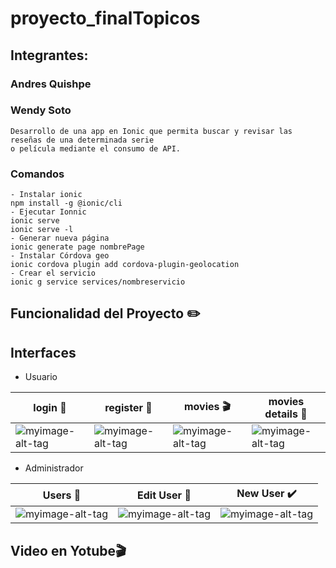# proyecto_finalTopicos
## Integrantes:
### Andres Quishpe

### Wendy Soto

```
Desarrollo de una app en Ionic que permita buscar y revisar las reseñas de una determinada serie
o película mediante el consumo de API.
```

### Comandos
```
- Instalar ionic 
npm install -g @ionic/cli
- Ejecutar Ionnic
ionic serve
ionic serve -l 
- Generar nueva página
ionic generate page nombrePage 
- Instalar Córdova geo
ionic cordova plugin add cordova-plugin-geolocation
- Crear el servicio
ionic g service services/nombreservicio

```
## Funcionalidad del Proyecto :pencil2:

## Interfaces
- Usuario

| **login** :speech_balloon: | **register** :busts_in_silhouette: | **movies** :clapper:|**movies details** :bust_in_silhouette:|
| ------------- | ------------- | ------------- | ------------- |
|![myimage-alt-tag](https://github.com/wendysoto/proyecto_finalTopicos/blob/master/images/login.JPG) |![myimage-alt-tag](https://github.com/wendysoto/proyecto_finalTopicos/blob/master/images/register.JPG)  |![myimage-alt-tag](https://github.com/wendysoto/proyecto_finalTopicos/blob/master/images/movies.JPG)  |![myimage-alt-tag](https://github.com/wendysoto/proyecto_finalTopicos/blob/master/images/movie_info.JPG) |

- Administrador

| **Users** :speech_balloon: | **Edit User** :busts_in_silhouette: | **New User** :heavy_check_mark:|
| ------------- | ------------- | ------------- |
|![myimage-alt-tag](https://github.com/wendysoto/proyecto_finalTopicos/blob/master/images/users.JPG) |![myimage-alt-tag](https://github.com/wendysoto/proyecto_finalTopicos/blob/master/images/edit_user.JPG)  |![myimage-alt-tag](https://github.com/wendysoto/proyecto_finalTopicos/blob/master/images/new_user.JPG)  |

## Video en Yotube:clapper:



